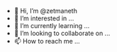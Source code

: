 - 👋 Hi, I’m @zetmaneth
- 👀 I’m interested in ...
- 🌱 I’m currently learning ...
- 💞️ I’m looking to collaborate on ...
- 📫 How to reach me ...

<!---
zetmaneth/zetmaneth is a ✨ special ✨ repository because its `README.md` (this file) appears on your GitHub profile.
You can click the Preview link to take a look at your changes.
--->
